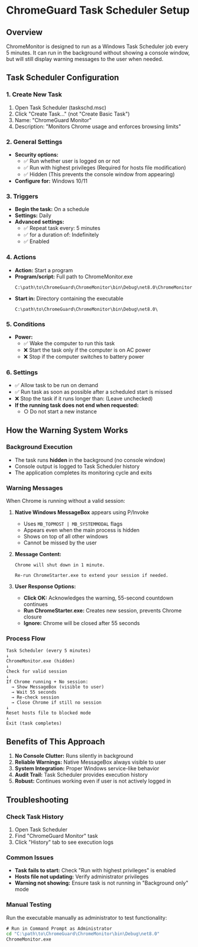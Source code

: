 # ChromeGuard Task Scheduler Setup

## Overview
ChromeMonitor is designed to run as a Windows Task Scheduler job every 5 minutes. It can run in the background without showing a console window, but will still display warning messages to the user when needed.

## Task Scheduler Configuration

### 1. Create New Task
1. Open Task Scheduler (taskschd.msc)
2. Click "Create Task..." (not "Create Basic Task")
3. Name: "ChromeGuard Monitor"
4. Description: "Monitors Chrome usage and enforces browsing limits"

### 2. General Settings
- **Security options:**
  - ✅ Run whether user is logged on or not
  - ✅ Run with highest privileges (Required for hosts file modification)
  - ✅ Hidden (This prevents the console window from appearing)
- **Configure for:** Windows 10/11

### 3. Triggers
- **Begin the task:** On a schedule
- **Settings:** Daily
- **Advanced settings:**
  - ✅ Repeat task every: 5 minutes
  - ✅ for a duration of: Indefinitely
  - ✅ Enabled

### 4. Actions
- **Action:** Start a program
- **Program/script:** Full path to ChromeMonitor.exe
  ```
  C:\path\to\ChromeGuard\ChromeMonitor\bin\Debug\net8.0\ChromeMonitor.exe
  ```
- **Start in:** Directory containing the executable
  ```
  C:\path\to\ChromeGuard\ChromeMonitor\bin\Debug\net8.0\
  ```

### 5. Conditions
- **Power:**
  - ✅ Wake the computer to run this task
  - ❌ Start the task only if the computer is on AC power
  - ❌ Stop if the computer switches to battery power

### 6. Settings
- ✅ Allow task to be run on demand
- ✅ Run task as soon as possible after a scheduled start is missed
- ❌ Stop the task if it runs longer than: (Leave unchecked)
- **If the running task does not end when requested:**
  - ○ Do not start a new instance

## How the Warning System Works

### Background Execution
- The task runs **hidden** in the background (no console window)
- Console output is logged to Task Scheduler history
- The application completes its monitoring cycle and exits

### Warning Messages
When Chrome is running without a valid session:

1. **Native Windows MessageBox** appears using P/Invoke
   - Uses `MB_TOPMOST | MB_SYSTEMMODAL` flags
   - Appears even when the main process is hidden
   - Shows on top of all other windows
   - Cannot be missed by the user

2. **Message Content:**
   ```
   Chrome will shut down in 1 minute.
   
   Re-run ChromeStarter.exe to extend your session if needed.
   ```

3. **User Response Options:**
   - **Click OK:** Acknowledges the warning, 55-second countdown continues
   - **Run ChromeStarter.exe:** Creates new session, prevents Chrome closure
   - **Ignore:** Chrome will be closed after 55 seconds

### Process Flow
```
Task Scheduler (every 5 minutes)
↓
ChromeMonitor.exe (hidden)
↓
Check for valid session
↓
If Chrome running + No session:
  → Show MessageBox (visible to user)
  → Wait 55 seconds
  → Re-check session
  → Close Chrome if still no session
↓
Reset hosts file to blocked mode
↓
Exit (task completes)
```

## Benefits of This Approach

1. **No Console Clutter:** Runs silently in background
2. **Reliable Warnings:** Native MessageBox always visible to user
3. **System Integration:** Proper Windows service-like behavior
4. **Audit Trail:** Task Scheduler provides execution history
5. **Robust:** Continues working even if user is not actively logged in

## Troubleshooting

### Check Task History
1. Open Task Scheduler
2. Find "ChromeGuard Monitor" task
3. Click "History" tab to see execution logs

### Common Issues
- **Task fails to start:** Check "Run with highest privileges" is enabled
- **Hosts file not updating:** Verify administrator privileges
- **Warning not showing:** Ensure task is not running in "Background only" mode

### Manual Testing
Run the executable manually as administrator to test functionality:
```cmd
# Run in Command Prompt as Administrator
cd "C:\path\to\ChromeGuard\ChromeMonitor\bin\Debug\net8.0"
ChromeMonitor.exe
```
